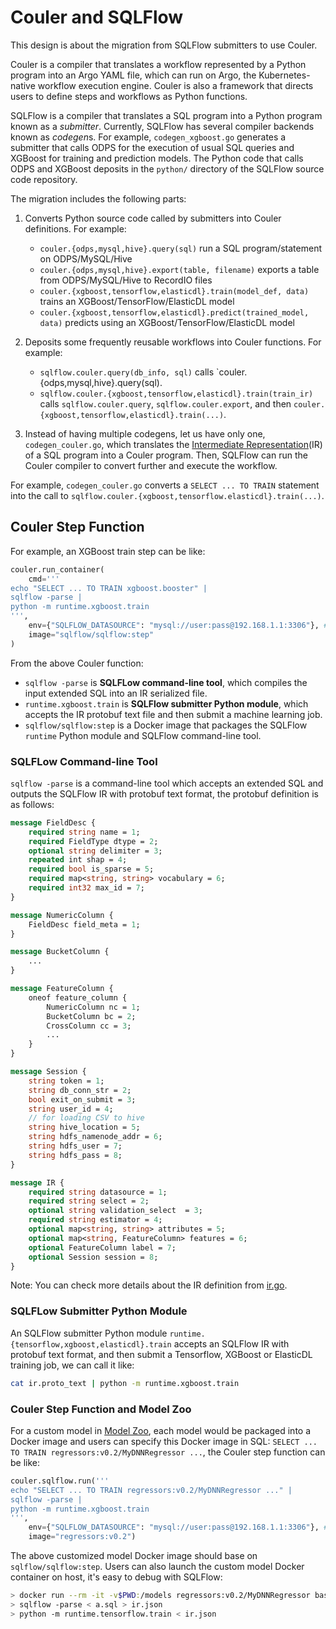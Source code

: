 # Couler and SQLFlow

This design is about the migration from SQLFlow submitters to use Couler.

Couler is a compiler that translates a workflow represented by a Python program into an Argo YAML file, which can run on Argo, the Kubernetes-native workflow execution engine. Couler is also a framework that directs users to define steps and workflows as Python functions.

SQLFlow is a compiler that translates a SQL program into a Python program known as a *submitter*. Currently, SQLFlow has several compiler backends known as *codegen*s.  For example, `codegen_xgboost.go`  generates a submitter that calls ODPS for the execution of usual SQL queries and XGBoost for training and prediction models.  The Python code that calls ODPS and XGBoost deposits in the `python/` directory of the SQLFlow source code repository.

The migration includes the following parts:

1. Converts Python source code called by submitters into Couler definitions. For example:
   - `couler.{odps,mysql,hive}.query(sql)` run a SQL program/statement on ODPS/MySQL/Hive
   - `couler.{odps,mysql,hive}.export(table, filename)` exports a table from ODPS/MySQL/Hive to RecordIO files
   - `couler.{xgboost,tensorflow,elasticdl}.train(model_def, data)` trains an XGBoost/TensorFlow/ElasticDL model
   - `couler.{xgboost,tensorflow,elasticdl}.predict(trained_model, data)` predicts using an XGBoost/TensorFlow/ElasticDL model

1. Deposits some frequently reusable workflows into Couler functions. For example:
   - `sqlflow.couler.query(db_info, sql)` calls `couler.{odps,mysql,hive}.query(sql).
   - `sqlflow.couler.{xgboost,tensorflow,elasticdl}.train(train_ir)` calls `sqlflow.couler.query`, `sqlflow.couler.export`, and then `couler.{xgboost,tensorflow,elasticdl}.train(...)`.

1. Instead of having multiple codegens, let us have only one, `codegen_couler.go`, which translates the [Intermediate Representation](/doc/design/intermediate_representation.md)(IR) of a SQL program into a Couler program. Then, SQLFlow can run the Couler compiler to convert further and execute the workflow.

For example, `codegen_couler.go` converts a `SELECT ... TO TRAIN` statement into the call to `sqlflow.couler.{xgboost,tensorflow.elasticdl}.train(...)`.

## Couler Step Function

For example, an XGBoost train step can be like:

``` python
couler.run_container(
    cmd='''
echo "SELECT ... TO TRAIN xgboost.booster" |
sqlflow -parse |
python -m runtime.xgboost.train
''',
    env={"SQLFLOW_DATASOURCE": "mysql://user:pass@192.168.1.1:3306"}, # set session message as the env vars.
    image="sqlflow/sqlflow:step"
)
```

From the above Couler function:
- `sqlflow -parse` is **SQLFLow command-line tool**, which compiles the input extended SQL into an IR serialized file.
- `runtime.xgboost.train` is **SQLFlow submitter Python module**, which accepts the IR protobuf text file and then submit a machine learning job.
- `sqlflow/sqlflow:step` is a Docker image that packages the SQLFlow `runtime` Python module and SQLFlow command-line tool.

### SQLFLow Command-line Tool

`sqlflow -parse` is a command-line tool which accepts an extended SQL and outputs the SQLFlow IR with
protobuf text format, the protobuf definition is as follows:

```protobuf
message FieldDesc {
    required string name = 1;
    required FieldType dtype = 2;
    optional string delimiter = 3;
    repeated int shap = 4;
    required bool is_sparse = 5;
    required map<string, string> vocabulary = 6;
    required int32 max_id = 7;
}

message NumericColumn {
    FieldDesc field_meta = 1;
}

message BucketColumn {
    ...
}

message FeatureColumn {
    oneof feature_column {
        NumericColumn nc = 1;
        BucketColumn bc = 2;
        CrossColumn cc = 3;
        ...
    }
}

message Session {
    string token = 1;
    string db_conn_str = 2;
    bool exit_on_submit = 3;
    string user_id = 4;
    // for loading CSV to hive
    string hive_location = 5;
    string hdfs_namenode_addr = 6;
    string hdfs_user = 7;
    string hdfs_pass = 8;
}

message IR {
    required string datasource = 1;
    required string select = 2;
    optional string validation_select  = 3;
    required string estimator = 4;
    optional map<string, string> attributes = 5;
    optional map<string, FeatureColumn> features = 6;
    optional FeatureColumn label = 7;
    optional Session session = 8;
}
```

Note: You can check more details about the IR definition from [ir.go](/pkg/ir/ir.go).

### SQLFLow Submitter Python Module

An SQLFlow submitter Python module `runtime.{tensorflow,xgboost,elasticdl}.train` accepts an SQLFlow IR with protobuf text format, and then submit a Tensorflow, XGBoost or ElasticDL training job, we can call it like:

``` bash
cat ir.proto_text | python -m runtime.xgboost.train
```

### Couler Step Function and Model Zoo

For a custom model in [Model Zoo](/doc/design/model_zoo.md), each model would be packaged into a Docker image and
users can specify this Docker image in SQL:  `SELECT ... TO TRAIN regressors:v0.2/MyDNNRegressor ...`, the Couler step function can be like:

``` python
couler.sqlflow.run('''
echo "SELECT ... TO TRAIN regressors:v0.2/MyDNNRegressor ..." |
sqlflow -parse |
python -m runtime.xgboost.train
''',
    env={"SQLFLOW_DATASOURCE": "mysql://user:pass@192.168.1.1:3306"}, # set session message as the env vars.
    image="regressors:v0.2")
```

The above customized model Docker image should base on `sqlflow/sqlflow:step`. Users can also launch the custom model Docker container on host, it's easy to debug with SQLFlow:

``` bash
> docker run --rm -it -v$PWD:/models regressors:v0.2/MyDNNRegressor bash
> sqlflow -parse < a.sql > ir.json
> python -m runtime.tensorflow.train < ir.json
```
